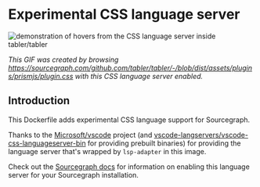 # Experimental CSS language server 

![demonstration of hovers from the CSS language server inside tabler/tabler](https://cl.ly/3I2S3x2Z3K44/Screen%20Recording%202018-05-07%20at%2004.36%20PM.gif)

*This GIF was created by browsing https://sourcegraph.com/github.com/tabler/tabler/-/blob/dist/assets/plugins/prismjs/plugin.css with this CSS language server enabled.*

## Introduction

This Dockerfile adds experimental CSS language support for Sourcegraph. 

Thanks to the [Microsoft/vscode](https://github.com/Microsoft/vscode/) project (and [vscode-langservers/vscode-css-languageserver-bin](https://github.com/vscode-langservers/vscode-css-languageserver-bin) for providing prebuilt binaries) for providing the language server that's wrapped by `lsp-adapter` in this image.

Check out the [Sourcegraph docs](http://about.sourcegraph.com/docs/code-intelligence/experimental-languages) for information on enabling this language server for your Sourcegraph installation.

